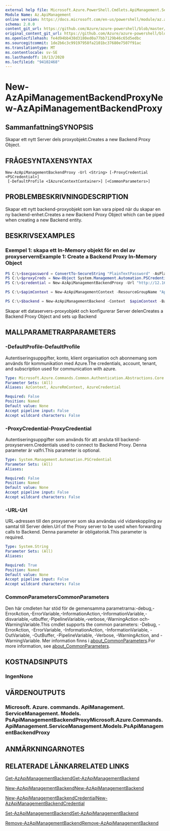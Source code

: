 ```yaml
---
external help file: Microsoft.Azure.PowerShell.Cmdlets.ApiManagement.ServiceManagement.dll-Help.xml
Module Name: Az.ApiManagement
online version: https://docs.microsoft.com/en-us/powershell/module/az.apimanagement/new-azapimanagementbackendproxy
schema: 2.0.0
content_git_url: https://github.com/Azure/azure-powershell/blob/master/src/ApiManagement/ApiManagement/help/New-AzApiManagementBackendProxy.md
original_content_git_url: https://github.com/Azure/azure-powershell/blob/master/src/ApiManagement/ApiManagement/help/New-AzApiManagementBackendProxy.md
ms.openlocfilehash: fe4d94bb438d3180ed0a77bb7129b46c65d5edbc
ms.sourcegitcommit: 1de2b6c3c99197958fa2101bc37680e7507f91ac
ms.translationtype: MT
ms.contentlocale: sv-SE
ms.lasthandoff: 10/13/2020
ms.locfileid: "94102468"
---
```

# <span data-ttu-id="51279-101">New-AzApiManagementBackendProxy</span><span class="sxs-lookup"><span data-stu-id="51279-101">New-AzApiManagementBackendProxy</span></span>

## <span data-ttu-id="51279-102">Sammanfattning</span><span class="sxs-lookup"><span data-stu-id="51279-102">SYNOPSIS</span></span>
<span data-ttu-id="51279-103">Skapar ett nytt Server dels proxyobjekt.</span><span class="sxs-lookup"><span data-stu-id="51279-103">Creates a new Backend Proxy Object.</span></span>

## <span data-ttu-id="51279-104">FRÅGESYNTAXEN</span><span class="sxs-lookup"><span data-stu-id="51279-104">SYNTAX</span></span>

```
New-AzApiManagementBackendProxy -Url <String> [-ProxyCredential <PSCredential>]
 [-DefaultProfile <IAzureContextContainer>] [<CommonParameters>]
```

## <span data-ttu-id="51279-105">PROBLEMBESKRIVNING</span><span class="sxs-lookup"><span data-stu-id="51279-105">DESCRIPTION</span></span>
<span data-ttu-id="51279-106">Skapar ett nytt backend-proxyobjekt som kan vara piped när du skapar en ny backend-enhet.</span><span class="sxs-lookup"><span data-stu-id="51279-106">Creates a new Backend Proxy Object which can be piped when creating a new Backend entity.</span></span>

## <span data-ttu-id="51279-107">BESKRIVS</span><span class="sxs-lookup"><span data-stu-id="51279-107">EXAMPLES</span></span>

### <span data-ttu-id="51279-108">Exempel 1: skapa ett In-Memory objekt för en del av proxyservern</span><span class="sxs-lookup"><span data-stu-id="51279-108">Example 1: Create a Backend Proxy In-Memory Object</span></span>
```powershell
PS C:\>$secpassword = ConvertTo-SecureString "PlainTextPassword" -AsPlainText -Force
PS C:\>$proxyCreds = New-Object System.Management.Automation.PSCredential ("foo", $secpassword)
PS C:\>$credential = New-AzApiManagementBackendProxy -Url "http://12.168.1.1:8080" -ProxyCredential $proxyCreds

PS C:\>$apimContext = New-AzApiManagementContext -ResourceGroupName "Api-Default-WestUS" -ServiceName "contoso"

PS C:\>$backend = New-AzApiManagementBackend -Context  $apimContext -BackendId 123 -Url 'https://contoso.com/awesomeapi' -Protocol http -Title "first backend" -SkipCertificateChainValidation $true -Proxy $credential -Description "backend with proxy server"
```

<span data-ttu-id="51279-109">Skapar ett dataservers-proxyobjekt och konfigurerar Server delen</span><span class="sxs-lookup"><span data-stu-id="51279-109">Creates a Backend Proxy Object and sets up Backend</span></span>

## <span data-ttu-id="51279-110">MALLPARAMETRAR</span><span class="sxs-lookup"><span data-stu-id="51279-110">PARAMETERS</span></span>

### <span data-ttu-id="51279-111">-DefaultProfile</span><span class="sxs-lookup"><span data-stu-id="51279-111">-DefaultProfile</span></span>
<span data-ttu-id="51279-112">Autentiseringsuppgifter, konto, klient organisation och abonnemang som används för kommunikation med Azure.</span><span class="sxs-lookup"><span data-stu-id="51279-112">The credentials, account, tenant, and subscription used for communication with azure.</span></span>

```yaml
Type: Microsoft.Azure.Commands.Common.Authentication.Abstractions.Core.IAzureContextContainer
Parameter Sets: (All)
Aliases: AzContext, AzureRmContext, AzureCredential

Required: False
Position: Named
Default value: None
Accept pipeline input: False
Accept wildcard characters: False
```

### <span data-ttu-id="51279-113">-ProxyCredential</span><span class="sxs-lookup"><span data-stu-id="51279-113">-ProxyCredential</span></span>
<span data-ttu-id="51279-114">Autentiseringsuppgifter som används för att ansluta till backend-proxyservern.</span><span class="sxs-lookup"><span data-stu-id="51279-114">Credentials used to connect to Backend Proxy.</span></span> <span data-ttu-id="51279-115">Denna parameter är valfri.</span><span class="sxs-lookup"><span data-stu-id="51279-115">This parameter is optional.</span></span>

```yaml
Type: System.Management.Automation.PSCredential
Parameter Sets: (All)
Aliases:

Required: False
Position: Named
Default value: None
Accept pipeline input: False
Accept wildcard characters: False
```

### <span data-ttu-id="51279-116">-URL</span><span class="sxs-lookup"><span data-stu-id="51279-116">-Url</span></span>
<span data-ttu-id="51279-117">URL-adressen till den proxyserver som ska användas vid vidarekoppling av samtal till Server delen.</span><span class="sxs-lookup"><span data-stu-id="51279-117">Url of the Proxy server to be used when forwarding calls to Backend.</span></span>
<span data-ttu-id="51279-118">Denna parameter är obligatorisk.</span><span class="sxs-lookup"><span data-stu-id="51279-118">This parameter is required.</span></span>

```yaml
Type: System.String
Parameter Sets: (All)
Aliases:

Required: True
Position: Named
Default value: None
Accept pipeline input: False
Accept wildcard characters: False
```

### <span data-ttu-id="51279-119">CommonParameters</span><span class="sxs-lookup"><span data-stu-id="51279-119">CommonParameters</span></span>
<span data-ttu-id="51279-120">Den här cmdleten har stöd för de gemensamma parametrarna:-debug,-ErrorAction,-ErrorVariable,-InformationAction,-InformationVariable,-disvariable,-utbuffer,-PipelineVariable,-verbose,-WarningAction och-WarningVariable.</span><span class="sxs-lookup"><span data-stu-id="51279-120">This cmdlet supports the common parameters: -Debug, -ErrorAction, -ErrorVariable, -InformationAction, -InformationVariable, -OutVariable, -OutBuffer, -PipelineVariable, -Verbose, -WarningAction, and -WarningVariable.</span></span> <span data-ttu-id="51279-121">Mer information finns i [about_CommonParameters](http://go.microsoft.com/fwlink/?LinkID=113216).</span><span class="sxs-lookup"><span data-stu-id="51279-121">For more information, see [about_CommonParameters](http://go.microsoft.com/fwlink/?LinkID=113216).</span></span>

## <span data-ttu-id="51279-122">KOSTNADS</span><span class="sxs-lookup"><span data-stu-id="51279-122">INPUTS</span></span>

### <span data-ttu-id="51279-123">Ingen</span><span class="sxs-lookup"><span data-stu-id="51279-123">None</span></span>

## <span data-ttu-id="51279-124">VÄRDEN</span><span class="sxs-lookup"><span data-stu-id="51279-124">OUTPUTS</span></span>

### <span data-ttu-id="51279-125">Microsoft. Azure. commands. ApiManagement. ServiceManagement. Models. PsApiManagementBackendProxy</span><span class="sxs-lookup"><span data-stu-id="51279-125">Microsoft.Azure.Commands.ApiManagement.ServiceManagement.Models.PsApiManagementBackendProxy</span></span>

## <span data-ttu-id="51279-126">ANMÄRKNINGAR</span><span class="sxs-lookup"><span data-stu-id="51279-126">NOTES</span></span>

## <span data-ttu-id="51279-127">RELATERADE LÄNKAR</span><span class="sxs-lookup"><span data-stu-id="51279-127">RELATED LINKS</span></span>

[<span data-ttu-id="51279-128">Get-AzApiManagementBackend</span><span class="sxs-lookup"><span data-stu-id="51279-128">Get-AzApiManagementBackend</span></span>](./Get-AzApiManagementBackend.md)

[<span data-ttu-id="51279-129">New-AzApiManagementBackend</span><span class="sxs-lookup"><span data-stu-id="51279-129">New-AzApiManagementBackend</span></span>](./New-AzApiManagementBackend.md)

[<span data-ttu-id="51279-130">New-AzApiManagementBackendCredential</span><span class="sxs-lookup"><span data-stu-id="51279-130">New-AzApiManagementBackendCredential</span></span>](./New-AzApiManagementBackendCredential.md)

[<span data-ttu-id="51279-131">Set-AzApiManagementBackend</span><span class="sxs-lookup"><span data-stu-id="51279-131">Set-AzApiManagementBackend</span></span>](./Set-AzApiManagementBackend.md)

[<span data-ttu-id="51279-132">Remove-AzApiManagementBackend</span><span class="sxs-lookup"><span data-stu-id="51279-132">Remove-AzApiManagementBackend</span></span>](./Remove-AzApiManagementBackend.md)

